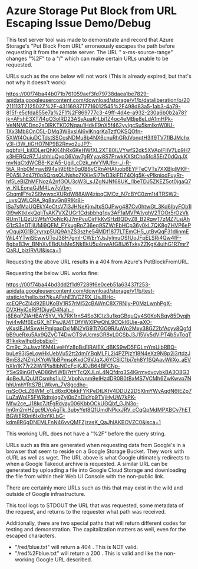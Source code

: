 # Azure Storage Put Block from URL Escaping Issue Demo/Debug

This test server tool was made to demonstrate and record that Azure Storage's
"Put Block From URL" erroneously escapes the path before requesting it from the remote server. The URL "
x-ms-source-range" changes "%2F" to a "/" which can make certain URLs unable to be requested.

URLs such as the one below will not work (This is already expired, but that's not why it doesn't work):

https://00f74ba44b071b761059aef3fd79738daea1be7829-apidata.googleusercontent.com/download/storage/v1/b/dataliberation/o/20211113T212502Z%2F-4311693717716012545%2F498d83a5-1ab3-4a79-815f-e5cfda855e7a%2F1%2F869777c3-49ff-4d4e-a932-230a6b0b2a78?jk=AFshE3XT7l4gO3olRD23ASyAuaK-Lbi1Z4oc4eMBje8eLdA1mHPk-VeNNMCDno2sDlRKTKD2Nqau1HdkE9nX5f462yylgcSu5kmIknW0lU-1Xx3Mb8OnO5L-DMq3W8xslAI6vlKnqrKaTztfOKSQOfn-5XWf4OuiuDCTdstSSCcsNDMu8b4NX6cnuRhGRdVonqtH3lf9TV7fIBJMchxy3l-i3W_tiGHO7NP9B2Rnvo2uJP7-pgbfxH_ki0DLerQhKK4hRx6KeHWfXL2XT80lLVYwfS2dk5XVAplFIIV7Lp9H7x3HERQzR7_1JshhluQyoG6Vqv7gRYyav8S7PrwkKXStCho5fc85ErZ0dQqJXmvNqCtdWCB8-KzIA5-UgjlLcDzk_mVYMUfcr-_i-R-5tA_Rnb0MmavB94aIj9EfEh0g0B6yCRnAHAIuob6EYFTeCVTs7XXBlqlMKF-P0A5L2d47f0pSQrosQUNshoZKKieSl71vD3kiFDZ4OIg5K-yPlkniodFuyRr-hf5LeBIZhMFNozA2nfGOU3cW3i_sJZgNJNf68UK_l1beTDJ5ZKEZ5ot0jgaQ7w_KlLEonaGJM4Lw7oVby-GbqmlFYe2SI9wwxcXURdW88AW4zipqCMOz_N7cBYC0zm1t4TRSW2-_uvsQWLQRA_9g8avGn8RIKr8i-ISa7sfMaUQEkY4eOtsV7l3JHNeKjmJtxSOJPwg487Cv0htwGt_3Kd6IbyFOb1l0l9wKtkIxkQqliTvAK7VXZUGr1Cdsbbhq1qy3AF1aMVPA1vghV2TOOr5rOzVkRUmTLQzU5WfsYOoNcKjJ7mPvuOirFkKvSHzBQDvZ8_B2RgwT7zMZ7LsjAhG1zS3eDTijUMi9QEM_FYkugRpZ36eg9SZWrEbHCp36y0kL7QK8gZHVP6ePvOqujXG1BCryrxp5UQ9AhZS3szhe54MDf1877LTEmCH5_utBvQqF31dlinmEWiL4YTwiSEwwUToJ38H7gmI-CWErYJsJylmuOSfUoJFpELSRi4Qw4fF-figbaB3w_BNhXvEBdUsMeSNkBkU5u4nwAfG8IJ6TxkyZZKgK4uIhG1R7mr7QaRJ_bizIRVUl&isca=1

Requesting the above URL results in a 404 from Azure's PutBlockFromURL.

Requesting the below URL works fine:

https://00f74ba44bd3dd2f1d97289f6e0ceb51a63437f253-apidata.googleusercontent.com/download/storage/v1/b/test-static/o/hello.txt?jk=AFshE3VCZRX_UsJBHc-xcEQPcZl4d92BUKoBV1R57rMl52cBAWnC8X7RNIy-P0MzLwnhPgX-DVXHyjCeRjPfDiuyD4Nah_-j8E6gPZlAHBAY5YV_Yk7RK1rnS4So3IClz3u1kqGBquQy4S0KoNBqy85Dyqjhhyi4wMf6EcGX_hTPwJjU4TDfYWXIPwQhL9CQkI6Uje-aXO-yKxsIEJMSvwHPmlgaqDxjMN2VG9Tt7GO9RAuWo2Mxy38GZ2bfAcyv8QgfdbB9ueRxu5Ax9QZyCT4DwOTSyUcmsGR8yL0CSbJ3J15Vy5dViPT4b5vToqT81lkxkwIhpBobsEjoT-Cm9c_2uJsvz16M4LveHYz8pBsElRAlEX_dBKS9wD5FGLmYmUibRBQ-buLe93jSeLowHkUebVu52tt2dmiYBqMLFL2i4PZPjzYI8N4eXz9N8p2j3rtdzJBmE8zNZhUKYoW1bBPmspKxdC9VJqXJ6YCSlC1bi7eh8Y1SQAavWiIXo_aEVhXln1K77r22IW1PIs8ibNOcFcjKJDJB64BFCNp-YSeS9inGlTyAD86hfIWBi7rtYTcQXJLpL4NQfdrq3S4lGrmydvcybkBA3O8G34qBeJUQuUfCsmhs1lul2_VbpNvnm9eIHzdDR0B0tBxMS7VCMh6ZwKwvp7NhhUmhYRtS7BLWkvn_7V8gcdho-nsScOcLZBWM_o1Ld6xdObkkFYKPeDtLKtV4DDUZ2D5XlmYWyAqdN6tEZp7LuZaWpIF5FWRdtgjqgZyj0pZnDloYp9TVjHyUW7kPK-Mfw2ce_J18kc7JtFgRdvay006KbbOCkUGQbf_GJN3o-Im0m2mHZgc9LVoAgTk_3ubyYet8Q1UmdNPkxJRV_cCqQpMdMPXBCv7hETBGWER0nI6Ix0bYKLbG-kdm8R6gDNEMLFnN46vvQMFZjzasK_QaJhIAKBOVZC0&isca=1

This working URL does not have a "%2F" before the query string.

URLs such as this are generated when requesting data from Google's in a browser that seem to reside on a Google Storage
Bucket. They work with cURL as well as wget. The URL above is what Google ultimately redirects to when a Google Takeout
archive is requested. A similar URL can be generated by uploading a file into Google Cloud Storage and downloading the
file from within their Web UI Console with the non-public link.

There are certainly more URLs such as this that may exist in the wild and outside of Google infrastructure.

This tool logs to STDOUT the URL that was requested, some metadata of the request, and returns to the requester what
path was received.

Additionally, there are two special paths that will return different codes for testing and demonstration. The
capitalization matters as well, even for the escaped characters.

* "/red/blue.txt" will return a 404 . This is NOT valid.
* "/red%2Fblue.txt" will return a 200 . This is valid and like the non-working Google URL described.

